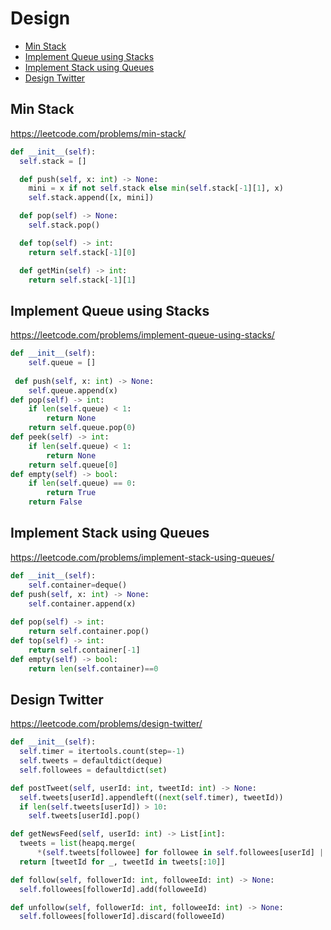 # Design

+ [Min Stack](#min-stack)
+ [Implement Queue using Stacks](#implement-queue-using-stacks)
+ [Implement Stack using Queues](#implement-stack-using-queues)
+ [Design Twitter](#design-twitter)

## Min Stack

<https://leetcode.com/problems/min-stack/>

```python
def __init__(self):
  self.stack = []

  def push(self, x: int) -> None:
    mini = x if not self.stack else min(self.stack[-1][1], x)
    self.stack.append([x, mini])

  def pop(self) -> None:
    self.stack.pop()

  def top(self) -> int:
    return self.stack[-1][0]

  def getMin(self) -> int:
    return self.stack[-1][1]
```

## Implement Queue using Stacks

<https://leetcode.com/problems/implement-queue-using-stacks/>

```python
def __init__(self):
    self.queue = []
        
 def push(self, x: int) -> None:
    self.queue.append(x)
def pop(self) -> int:
    if len(self.queue) < 1:
        return None
    return self.queue.pop(0) 
def peek(self) -> int:
    if len(self.queue) < 1:
        return None
    return self.queue[0] 
def empty(self) -> bool:
    if len(self.queue) == 0:
        return True
    return False
```

## Implement Stack using Queues

<https://leetcode.com/problems/implement-stack-using-queues/>

```python
def __init__(self):
    self.container=deque()
def push(self, x: int) -> None:
    self.container.append(x)
        
def pop(self) -> int:
    return self.container.pop()   
def top(self) -> int:
    return self.container[-1]     
def empty(self) -> bool:
    return len(self.container)==0
```

## Design Twitter

<https://leetcode.com/problems/design-twitter/>

```python
def __init__(self):
  self.timer = itertools.count(step=-1)
  self.tweets = defaultdict(deque)
  self.followees = defaultdict(set)

def postTweet(self, userId: int, tweetId: int) -> None:
  self.tweets[userId].appendleft((next(self.timer), tweetId))
  if len(self.tweets[userId]) > 10:
    self.tweets[userId].pop()

def getNewsFeed(self, userId: int) -> List[int]:
  tweets = list(heapq.merge(
      *(self.tweets[followee] for followee in self.followees[userId] | {userId})))
  return [tweetId for _, tweetId in tweets[:10]]

def follow(self, followerId: int, followeeId: int) -> None:
  self.followees[followerId].add(followeeId)

def unfollow(self, followerId: int, followeeId: int) -> None:
  self.followees[followerId].discard(followeeId)
```
